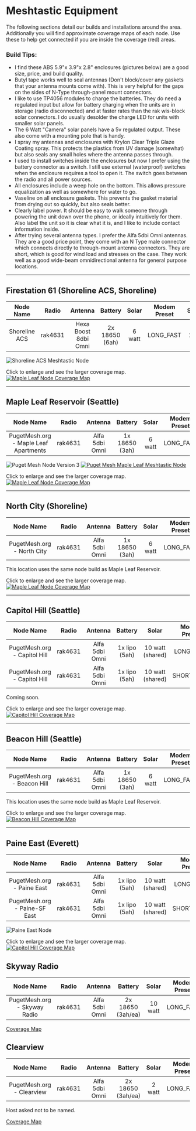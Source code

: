# Meshtastic Equipment
The following sections detail our builds and installations around the area. Additionally you will find approximate coverage maps of each node. Use these to help get connected if you are inside the coverage (red) areas. 

### Build Tips:

- I find these ABS 5.9"x 3.9"x 2.8" enclosures (pictures below) are a good size, price, and build quality.
- Butyl tape works well to seal antennas (Don't block/cover any gaskets that your antenna mounts come with). This is very helpful for the gaps on the sides of N-Type through-panel mount connectors.
- I like to use TP4056 modules to charge the batteries. They do need a regulated input but allow for battery charging when the units are in storage (radio disconnected) and at faster rates than the rak wis-block solar connectors. I do usually desolder the charge LED for units with smaller solar panels.
- The 6 Watt "Camera" solar panels have a 5v regulated output. These also come with a mounting pole that is handy.
- I spray my antennas and enclosures with Krylon Clear Triple Glaze Coating spray. This protects the plastics from UV damage (somewhat) but also seals any small holes where the antenna passes through. 
- I used to install switches inside the enclosures but now I prefer using the battery connector as a switch. I still use external (waterproof) switches when the enclosure requires a tool to open it. The switch goes between the radio and all power sources.
- All enclosures include a weep hole on the bottom. This allows pressure equalization as well as somewhere for water to go.
- Vaseline on all enclosure gaskets. This prevents the gasket material from drying out so quickly, but also seals better.
- Clearly label power. It should be easy to walk someone through powering the unit down over the phone, or ideally intuitively for them. Also label the unit so it is clear what it is, and I like to include contact information inside.
- After trying several antenna types. I prefer the Alfa 5dbi Omni antennas. They are a good price point, they come with an N Type male connector which connects directly to through-mount antenna connectors. They are short, which is good for wind load and stresses on the case. They work well as a good wide-beam omnidirectional antenna for general purpose locations.

---
## Firestation 61 (Shoreline ACS, Shoreline)

Node Name | Radio | Antenna | Battery | Solar | Modem Preset | Slot | Rebroadcast Mode
:---: | :---: | :---: | :---: | :---: | :---: | :---: | :---: 
Shoreline ACS | rak4631 | Hexa Boost 8dbi Omni | 2x 18650 (6ah) | 6 watt | LONG_FAST | 20 | ALL

![Shoreline ACS Meshtastic Node](/media/ShorelineACS_MeshtasticNode.png)

Click to enlarge and see the larger coverage map.
[![Maple Leaf Node Coverage Map](/media/Firestation61_sml.png)](https://www.heywhatsthat.com/?view=X2SS81R7)

---
## Maple Leaf Reservoir (Seattle)

Node Name | Radio | Antenna | Battery | Solar | Modem Preset | Slot | Rebroadcast Mode
:---: | :---: | :---: | :---: | :---: | :---: | :---: | :---: 
PugetMesh.org - Maple Leaf Apartments | rak4631 | Alfa 5dbi Omni | 1x 18650 (3ah) | 6 watt | LONG_FAST | 20 | ALL

![Puget Mesh Node Version 3](/media/PugetMesh_NodeV3.png)
[![Puget Mesh Maple Leaf Meshtastic Node](/media/MLA_Node.jpg)](/media/MLA_Node.jpg)

Click to enlarge and see the larger coverage map.
[![Maple Leaf Node Coverage Map](/media/MapleLeaf_sml.png)](https://www.heywhatsthat.com/?view=FGCQDXDC)


---
## North City (Shoreline)

Node Name | Radio | Antenna | Battery | Solar | Modem Preset | Slot | Rebroadcast Mode
:---: | :---: | :---: | :---: | :---: | :---: | :---: | :---: 
PugetMesh.org - North City | rak4631 | Alfa 5dbi Omni | 1x 18650 (3ah) | 6 watt | LONG_FAST | 20 | ALL

This location uses the same node build as Maple Leaf Reservoir.

Click to enlarge and see the larger coverage map.
[![Maple Leaf Node Coverage Map](/media/NorthCity_sml.png)](/media/NorthCity_big.png)

---
## Capitol Hill (Seattle)

Node Name | Radio | Antenna | Battery | Solar | Modem Preset | Slot | Rebroadcast Mode
:---: | :---: | :---: | :---: | :---: | :---: | :---: | :---: 
PugetMesh.org - Capitol Hill | rak4631 | Alfa 5dbi Omni | 1x lipo (5ah) | 10 watt (shared) | LONG_FAST | 20 | ALL
PugetMesh.org - Capitol Hill | rak4631 | Alfa 5dbi Omni | 1x lipo (5ah) | 10 watt (shared) | SHORT_FAST | 68 | ALL

Coming soon.

Click to enlarge and see the larger coverage map.
[![Capitol Hill  Coverage Map](/media/CapitolHill_sml.jpg)](https://www.heywhatsthat.com/?view=T29861XC)

---
## Beacon Hill (Seattle)

Node Name | Radio | Antenna | Battery | Solar | Modem Preset | Slot | Rebroadcast Mode
:---: | :---: | :---: | :---: | :---: | :---: | :---: | :---: 
PugetMesh.org - Beacon Hill| rak4631 | Alfa 5dbi Omni | 1x 18650 (3ah) | 6 watt | LONG_FAST | 20 | ALL

This location uses the same node build as Maple Leaf Reservoir.

Click to enlarge and see the larger coverage map.
[![Beacon Hill  Coverage Map](/media/BeaconHill_sml.jpg)](https://www.heywhatsthat.com/?view=CD5GQ9BW)

---
## Paine East (Everett)

Node Name | Radio | Antenna | Battery | Solar | Modem Preset | Slot | Rebroadcast Mode
:---: | :---: | :---: | :---: | :---: | :---: | :---: | :---: 
PugetMesh.org - Paine East | rak4631 | Alfa 5dbi Omni | 1x lipo (5ah) | 10 watt (shared) | LONG_FAST | 20 | ALL
PugetMesh.org - Paine-SF East| rak4631 | Alfa 5dbi Omni | 1x lipo (5ah) | 10 watt (shared) | SHORT_FAST | 68 | ALL

![Paine East Node](/media/PugetMesh_PaineEast.jpg)

Click to enlarge and see the larger coverage map.
[![Capitol Hill  Coverage Map](/media/PaineEast_sml.png)](https://www.heywhatsthat.com/?view=QAXF4HU7)

## Skyway Radio
Node Name | Radio | Antenna | Battery | Solar | Modem Preset | Slot | Rebroadcast Mode
:---: | :---: | :---: | :---: | :---: | :---: | :---: | :---: 
PugetMesh.org - Skyway Radio | rak4631 | Alfa 5dbi Omni | 2x 18650 (3ah/ea) | 10 watt | LONG_FAST | 20 | ALL


[Coverage Map](https://www.heywhatsthat.com/?view=DS4BGWQM)

## Clearview
Node Name | Radio | Antenna | Battery | Solar | Modem Preset | Slot | Rebroadcast Mode
:---: | :---: | :---: | :---: | :---: | :---: | :---: | :---: 
PugetMesh.org - Clearview | rak4631 | Alfa 5dbi Omni | 2x 18650 (3ah/ea) | 2 watt | LONG_FAST | 20 | ALL

Host asked not to be named.

[Coverage Map](https://www.heywhatsthat.com/?view=BAXN1N63)